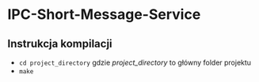 # IPC-Short-Message-Service


## Instrukcja kompilacji

* `cd project_directory` gdzie _project\_directory_ to główny folder projektu
* `make`


